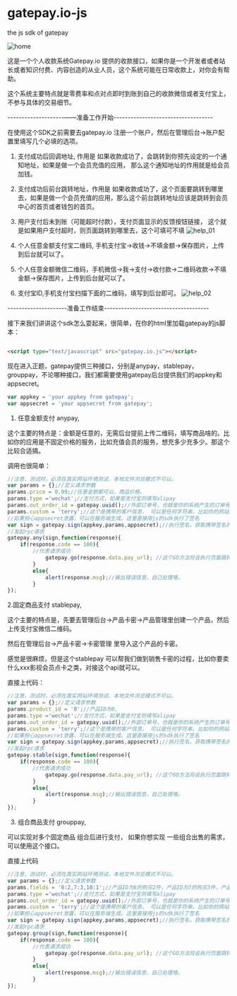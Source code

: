 # gatepay.io-js
the js sdk of gatepay


![home](https://gatepay.gatecdn.com/static/thedocs/1.3.1/assets/img/banner_admin.png)

这是一个个人收款系统Gatepay.io 提供的收款接口，如果你是一个开发者或者站长或者知识付费、内容创造的从业人员，这个系统可能在日常收款上，对你会有帮助。

这个系统主要特点就是零费率和点对点即时到账到自己的收款微信或者支付宝上，不参与具体的交易细节。

--------------------——准备工作开始-----------------------------------

在使用这个SDK之前需要去gatepay.io 注册一个账户，然后在管理后台->账户配置里填写几个必填的选项。

1. 支付成功后回调地址, 作用是 如果收款成功了，会跳转到你预先设定的一个通知地址，如果是做一个会员充值的应用， 那么这个通知地址的作用就是给会员加钱。

2. 支付成功后前台跳转地址，作用是 如果收款成功了，这个页面要跳转到哪里去，如果是做一个会员充值的应用，那么这个前台跳转地址应该是跳转到会员中心的首页或者钱包的首页。

3. 用户支付后未到账（可能超时付款），支付页面显示的反馈按钮链接， 这个就是如果用户支付超时，则页面跳转到哪里去，这个可填可不填
![help_01](https://gatepay.gatecdn.com/assets/img/help/help_01.png)

4. 个人任意金额支付宝二维码, 手机支付宝->收钱->不填金额->保存图片，上传到后台就可以了。

5. 个人任意金额微信二维码，手机微信->我->支付->收付款->二维码收款->不填金额->保存图片，上传到后台就可以了。

6. 支付宝ID,手机支付宝扫描下面的二维码，填写到后台即可。
![help_02](https://gatepay.gatecdn.com/assets/img/help/help_02.png)

---------------------准备工作结束-------------------------------------

接下来我们讲讲这个sdk怎么耍起来，很简单，在你的html里加载gatepay的js脚本：

```html

<script type="text/javascript" src="gatepay.io.js"></script>

```

现在进入正题，gatepay提供三种接口，分别是anypay，stablepay，grouppay，不论哪种接口，我们都需要使用gatepay后台提供我们的appkey和appsecret。

```JavaScript
var appkey = 'your appkey from gatepay';
var appsecret = 'your appsecret from gatepay';
```

1. 任意金额支付 anypay,

这个主要的特点是：金额是任意的，无需后台提前上传二维码，填写商品啥的。比如你的应用是不固定价格的服务，比如充值会员的服务，想充多少充多少。那这个比较合适搞。

调用也很简单：

```Javascript
//注意，测试时，必须在真实网站环境测试，本地文件浏览模式不可以。
var params = {};//定义请求参数
params.price = 0.99;//任意金额都可以，商品价格。
params.type ='wechat';//支付方式，如果是支付宝则填写alipay
params.out_order_id = gatepay.uuid();//外部订单号，也就是你的系统产生的订单号，演示这里是用随机函数生成的编号
params.custom = 'terry';//这个是携带的客户信息， 可以是任何字符串，比如你的网站是充值会员，这个可以是会员用户名，邮箱 或者电话之类的。
//如果担心appsecret泄露，可以在服务端生成。这里直接用js的sdk执行了签名
var sign = gatepay.sign(appkey,params,appsecret);//执行签名，获取携带签名的参数信息，
//发起rpc请求
gatepay.any(sign,function(response){
	if(response.code == 100){
		//代表请求成功
    		gatepay.go(response.data.pay_url); //这个GO方法将会执行页面跳转，直接跳转到支付页面
    	}
    	else{
    		alert(response.msg);//输出错误信息，自己处理咯。
    	}
});
```

2.固定商品支付 stablepay,

这个主要的特点是，先要去管理后台->产品卡密->产品管理里创建一个产品，然后上传支付宝微信二维码。

然后在管理后台->产品卡密->卡密管理 里导入这个产品的卡密。

感觉是很麻烦，但是这个stablepay 可以帮我们做到销售卡密的过程，比如你要卖什么xxx影视会员点卡之类，对接这个api就可以。

直接上代码：

```Javascript
//注意，测试时，必须在真实网站环境测试，本地文件浏览模式不可以。
var params = {};//定义请求参数
params.product_id = '8';//产品ID为8,
params.type ='wechat';//支付方式，如果是支付宝则填写alipay
params.out_order_id = gatepay.uuid();//外部订单号，也就是你的系统产生的订单号，演示这里是用随机函数生成的编号
params.custom = 'terry';//这个是携带的客户信息， 可以是任何字符串，比如你的网站是充值会员，这个可以是会员用户名，邮箱 或者电话之类的。
//如果担心appsecret泄露，可以在服务端生成。这里直接用js的sdk执行了签名
var sign = gatepay.sign(appkey,params,appsecret);//执行签名，获取携带签名的参数信息，
//发起rpc请求
gatepay.stable(sign,function(response){
	if(response.code == 100){
		//代表请求成功
    		gatepay.go(response.data.pay_url); //这个GO方法将会执行页面跳转，直接跳转到支付页面
    	}
    	else{
    		alert(response.msg);//输出错误信息，自己处理咯。
    	}
});
```
3. 组合商品支付  grouppay,

可以实现对多个固定商品 组合后进行支付， 如果你想实现 一些组合出售的需求，可以使用这个接口。

直接上代码
```Javascript
//注意，测试时，必须在真实网站环境测试，本地文件浏览模式不可以。
var params = {};//定义请求参数
params.fields = '8:2,7:3,10:1';//产品ID为8的购买2件，产品ID为7的购买3件，产品ID为10的购买1件。
params.type ='wechat';//支付方式，如果是支付宝则填写alipay
params.out_order_id = gatepay.uuid();//外部订单号，也就是你的系统产生的订单号，演示这里是用随机函数生成的编号
params.custom = 'terry';//这个是携带的客户信息， 可以是任何字符串，比如你的网站是充值会员，这个可以是会员用户名，邮箱 或者电话之类的。
//如果担心appsecret泄露，可以在服务端生成。这里直接用js的sdk执行了签名
var sign = gatepay.sign(appkey,params,appsecret);//执行签名，获取携带签名的参数信息，
//发起rpc请求
gatepay.group(sign,function(response){
	if(response.code == 100){
		//代表请求成功
    		gatepay.go(response.data.pay_url); //这个GO方法将会执行页面跳转，直接跳转到支付页面
    	}
    	else{
    		alert(response.msg);//输出错误信息，自己处理咯。
    	}
});
```


